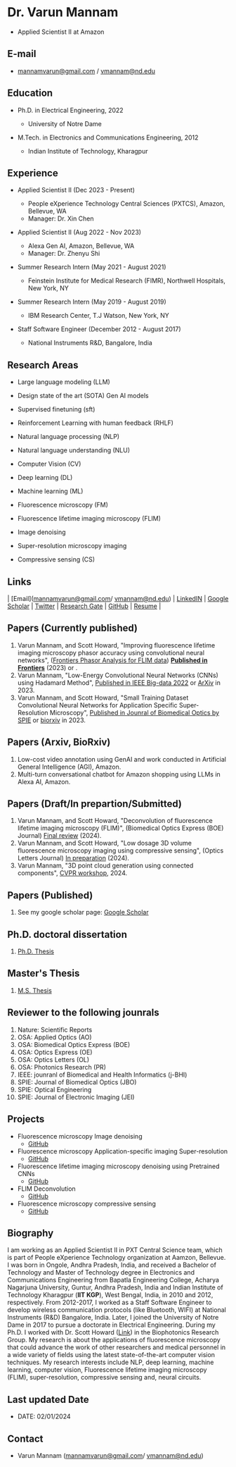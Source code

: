 # Dr. Varun Mannam 
- Applied Scientist II at Amazon

## E-mail
-  mannamvarun@gmail.com / vmannam@nd.edu 

## Education
- Ph.D. in Electrical Engineering, 2022
    - University of Notre Dame

- M.Tech. in Electronics and Communications Engineering, 2012
    - Indian Institute of Technology, Kharagpur

## Experience
- Applied Scientist II (Dec 2023 - Present)
    - People eXperience Technology Central Sciences (PXTCS), Amazon, Bellevue, WA
    - Manager: Dr. Xin Chen

- Applied Scientist II (Aug 2022 - Nov 2023)
    - Alexa Gen AI, Amazon, Bellevue, WA
    - Manager: Dr. Zhenyu Shi 

- Summer Research Intern (May 2021 - August 2021)
    - Feinstein Institute for Medical Research (FIMR), Northwell Hospitals, New York, NY

- Summer Research Intern (May 2019 - August 2019)
    - IBM Research Center, T.J Watson, New York, NY

- Staff Software Engineer (December 2012 -  August 2017)
    - National Instruments R&D, Bangalore, India

## Research Areas
- Large language modeling (LLM)
- Design state of the art (SOTA) Gen AI models
- Supervised finetuning (sft)
- Reinforcement Learning with human feedback (RHLF)

- Natural language processing (NLP)
- Natural language understanding (NLU)
- Computer Vision (CV)
- Deep learning (DL)
- Machine learning (ML)
- Fluorescence microscopy (FM)
- Fluorescence lifetime imaging microscopy (FLIM)
- Image denoising
- Super-resolution microscopy imaging
- Compressive sensing (CS)


## Links
| [Email](mannamvarun@gmail.com/ vmannam@nd.edu) | [LinkedIN](https://www.linkedin.com/in/mannamvarun/) | [Google Scholar](https://scholar.google.com/citations?user=Obigz0UAAAAJ&hl=en&oi=ao) | [Twitter](https://twitter.com/mannam_varun) | [Research Gate](https://www.researchgate.net/profile/Varun-Mannam) | [GitHub](https://github.com/varunmannam) | [Resume](https://drive.google.com/file/d/1H-3ZzTw7Nj6JF8fVaCZ58kf8IL1L0aUf/view?usp=drive_link) |


## Papers (Currently published)
1. Varun Mannam, and Scott Howard, "Improving fluorescence lifetime imaging microscopy phasor accuracy using convolutional neural networks", ([Frontiers Phasor Analysis for FLIM data](https://www.frontiersin.org/research-topics/44126/phasor-analysis-for-fluorescence-lifetime-data)) [**Published in Frontiers**](https://www.frontiersin.org/articles/10.3389/fbinf.2023.1335413/abstract) (2023) or .
2. Varun Mannam, "Low-Energy Convolutional Neural Networks (CNNs) using Hadamard Method", [Published in IEEE Big-data 2022](https://ieeexplore.ieee.org/document/10020778) or [ArXiv](https://arxiv.org/pdf/2209.09106.pdf) in 2023.
3. Varun Mannam, and Scott Howard, "Small Training Dataset Convolutional Neural Networks for Application Specific Super-Resolution Microscopy", [Published in Jounral of Biomedical Optics by SPIE](https://www.spiedigitallibrary.org/journals/journal-of-biomedical-optics/volume-28/issue-03/036501/Small-training-dataset-convolutional-neural-networks-for-application-specific-super/10.1117/1.JBO.28.3.036501.full?SSO=1) or [biorxiv](https://www.biorxiv.org/content/10.1101/2022.08.29.505633v2) in 2023.


## Papers (Arxiv, BioRxiv)

1. Low-cost video annotation using GenAI and work conducted in Artificial General Intelligence (AGI), Amazon.
2. Multi-turn conversational chatbot for Amazon shopping using LLMs in Alexa AI, Amazon. 
 

## Papers (Draft/In prepartion/Submitted)

1. Varun Mannam, and Scott Howard, "Deconvolution of fluorescence lifetime imaging microscopy (FLIM)", (Biomedical Optics Express (BOE) Journal) [Final review](https://www.overleaf.com/project/623a670910bdd0f838eaab23) (2024).
2. Varun Mannam, and Scott Howard, "Low dosage 3D volume fluorescence microscopy imaging using compressive sensing", (Optics Letters Journal) [In preparation](https://www.overleaf.com/project/62d04204534ebe3e039153ed) (2024).
3. Varun Mannam, "3D point cloud generation using connected components", [CVPR workshop](https://www.overleaf.com/project/6317cf0a35e9bc1df106fa43), 2024.

## Papers (Published)
1. See my google scholar page: [Google Scholar](https://scholar.google.com/citations?user=Obigz0UAAAAJ&hl=en&oi=ao)


## Ph.D. doctoral dissertation
1. [Ph.D. Thesis](https://curate.nd.edu/show/5x21td99n58)

## Master's Thesis
1. [M.S. Thesis](https://github.com/varunmannam/Mtech_project/tree/master/Mtech_Varun_Mannam_project)


## Reviewer to the following jounrals

1. Nature: Scientific Reports 
2. OSA: Applied Optics (AO)
3. OSA: Biomedical Optics Express (BOE)
4. OSA: Optics Express (OE)
5. OSA: Optics Letters (OL)
6. OSA: Photonics Research (PR)
7. IEEE: jounranl of Biomedical and Health Informatics (j-BHI) 
8. SPIE: Journal of Biomedical Optics (JBO)
9. SPIE: Optical Engineering 
10. SPIE: Journal of Electronic Imaging (JEI)

## Projects
- Fluorescence microscopy Image denoising 
    - [GitHub](https://github.com/ND-HowardGroup/Instant-Image-Denoising)
- Fluorescence microscopy Application-specific imaging Super-resolution
    - [GitHub](https://github.com/ND-HowardGroup/Deep_learning_Super-resolution)
- Fluorescence lifetime imaging microscopy denoising using Pretrained CNNs
    - [GitHub](https://github.com/ND-HowardGroup/FLIM_Denoising_using_Pretrained_CNNs)
- FLIM Deconvolution
    - [GitHub](https://github.com/ND-HowardGroup/Deconvolution_lifetime_imaging)
- Fluorescence microscopy compressive sensing
    - [GitHub](https://github.com/ND-HowardGroup/Low-power-in-vivo-imaging)

## Biography
I am working as an Applied Scientist II in PXT Central Science team, which is part of People eXperience Technology organization at Aamzon, Bellevue. I was born in Ongole, Andhra Pradesh, India, and received a Bachelor of Technology and Master of Technology degree in Electronics and Communications Engineering from Bapatla Engineering College, Acharya Nagarjuna University, Guntur, Andhra Pradesh, India and Indian Institute of Technology Kharagpur (**IIT KGP**), West Bengal, India, in 2010 and 2012, respectively. From 2012-2017, I worked as a Staff Software Engineer to develop wireless communication protocols (like Bluetooth, WIFI) at National Instruments (R&D) Bangalore, India. Later, I joined the University of Notre Dame in 2017 to pursue a doctorate in Electrical Engineering. During my Ph.D. I worked with Dr. Scott Howard ([Link](https://engineering.nd.edu/faculty/scott-howard/)) in the Biophotonics Research Group. My research is about the applications of fluorescence microscopy that could advance the work of other researchers and medical personnel in a wide variety of fields using the latest state-of-the-art computer vision techniques. My research interests include NLP, deep learning, machine learning, computer vision, Fluorescence lifetime imaging microscopy (FLIM), super-resolution, compressive sensing and, neural circuits.

## Last updated Date
- DATE: 02/01/2024
  
## Contact
- Varun Mannam (mannamvarun@gmail.com/ vmannam@nd.edu)

